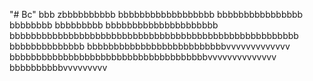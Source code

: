 "# Bc" 
  bbb
zbbbbbbbbbb
bbbbbbbbbbbbbbbbbb
bbbbbbbbbbbbbbbb
             bbbbbbbb
bbbbbbbbb
bbbbbbbbbbbbbbbbbbbbb
bbbbbbbbbbbbbbbbbbbbbbbbbbbbbbbbbbbbbbbbbbbbbbbbbbbbbb
bbbbbbbbbbbbbb
bbbbbbbbbbbbbbbbbbbbbbbbbbvvvvvvvvvvvvv
bbbbbbbbbbbbbbbbbbbbbbbbbbbbbbbbbbbbbvvvvvvvvvvvvvv
bbbbbbbbbbvvvvvvvvv
